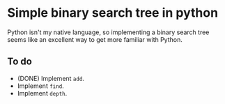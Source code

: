 # Simple binary search tree in python

Python isn't my native language, so implementing a binary
search tree seems like an excellent way to get more familiar
with Python.

## To do

* (DONE) Implement `add`.
* Implement `find`.
* Implement `depth`.
